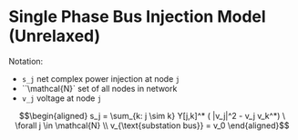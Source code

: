 
# Single Phase Bus Injection Model (Unrelaxed)

Notation:
- ``s_j`` net complex power injection at node ``j``
- ``\mathcal{N}` set of all nodes in network
- ``v_j`` voltage at node ``j``

```math
\begin{aligned}
s_j = \sum_{k: j \sim k} Y[j,k]^* ( |v_j|^2 - v_j v_k^*) \ \forall j \in \mathcal{N} \\
v_{\text{substation bus}} = v_0
\end{aligned}
```
